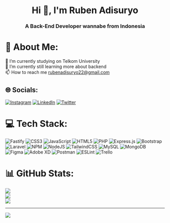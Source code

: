 <h1 align="center">Hi 👋, I'm Ruben Adisuryo</h1>
<h3 align="center">A Back-End Developer wannabe from Indonesia</h3>

# 💫 About Me:
🔭 I’m currently studying on Telkom University<br>🌱 I’m currently still learning more about backend<br>📫 How to reach me rubenadisuryo22@gmail.com


## 🌐 Socials:
[![Instagram](https://img.shields.io/badge/Instagram-%23E4405F.svg?logo=Instagram&logoColor=white)](https://instagram.com/rubenadi_) [![LinkedIn](https://img.shields.io/badge/LinkedIn-%230077B5.svg?logo=linkedin&logoColor=white)](https://linkedin.com/in/ruben-adisuryo-nugroho-21b9261b3) [![Twitter](https://img.shields.io/badge/Twitter-%231DA1F2.svg?logo=Twitter&logoColor=white)](https://twitter.com/itsbenbenn) 

# 💻 Tech Stack:
![Fastify](https://img.shields.io/badge/fastify-%23000000.svg?style=for-the-badge&logo=fastify&logoColor=white) ![CSS3](https://img.shields.io/badge/css3-%231572B6.svg?style=for-the-badge&logo=css3&logoColor=white) ![JavaScript](https://img.shields.io/badge/javascript-%23323330.svg?style=for-the-badge&logo=javascript&logoColor=%23F7DF1E) ![HTML5](https://img.shields.io/badge/html5-%23E34F26.svg?style=for-the-badge&logo=html5&logoColor=white) ![PHP](https://img.shields.io/badge/php-%23777BB4.svg?style=for-the-badge&logo=php&logoColor=white) ![Express.js](https://img.shields.io/badge/express.js-%23404d59.svg?style=for-the-badge&logo=express&logoColor=%2361DAFB) ![Bootstrap](https://img.shields.io/badge/bootstrap-%23563D7C.svg?style=for-the-badge&logo=bootstrap&logoColor=white) ![Laravel](https://img.shields.io/badge/laravel-%23FF2D20.svg?style=for-the-badge&logo=laravel&logoColor=white) ![NPM](https://img.shields.io/badge/NPM-%23000000.svg?style=for-the-badge&logo=npm&logoColor=white) ![NodeJS](https://img.shields.io/badge/node.js-6DA55F?style=for-the-badge&logo=node.js&logoColor=white) ![TailwindCSS](https://img.shields.io/badge/tailwindcss-%2338B2AC.svg?style=for-the-badge&logo=tailwind-css&logoColor=white) ![MySQL](https://img.shields.io/badge/mysql-%2300f.svg?style=for-the-badge&logo=mysql&logoColor=white) ![MongoDB](https://img.shields.io/badge/MongoDB-%234ea94b.svg?style=for-the-badge&logo=mongodb&logoColor=white) 	![Figma](https://img.shields.io/badge/figma-%23F24E1E.svg?style=for-the-badge&logo=figma&logoColor=white) ![Adobe XD](https://img.shields.io/badge/Adobe%20XD-470137?style=for-the-badge&logo=Adobe%20XD&logoColor=#FF61F6) ![Postman](https://img.shields.io/badge/Postman-FF6C37?style=for-the-badge&logo=postman&logoColor=white) ![ESLint](https://img.shields.io/badge/ESLint-4B3263?style=for-the-badge&logo=eslint&logoColor=white) ![Trello](https://img.shields.io/badge/Trello-%23026AA7.svg?style=for-the-badge&logo=Trello&logoColor=white)
# 📊 GitHub Stats:
![](https://github-readme-stats.vercel.app/api?username=YungBenn&theme=vue-dark&hide_border=true&include_all_commits=false&count_private=false)<br/>
![](https://github-readme-streak-stats.herokuapp.com/?user=YungBenn&theme=vue-dark&hide_border=true)<br/>
![](https://github-readme-stats.vercel.app/api/top-langs/?username=YungBenn&theme=vue-dark&hide_border=true&include_all_commits=false&count_private=false&layout=compact)

---
[![](https://visitcount.itsvg.in/api?id=YungBenn&icon=1&color=8)](https://visitcount.itsvg.in)

<!-- Proudly created with GPRM ( https://gprm.itsvg.in ) -->

